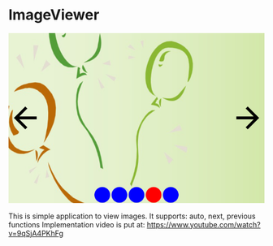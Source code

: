 # ImageViewer
![picture](https://github.com/KhoaTranProgrammer/ImageViewer/blob/master/cover.png)

This is simple application to view images. It supports: auto, next, previous functions
Implementation video is put at: https://www.youtube.com/watch?v=9qSjA4PKhFg
